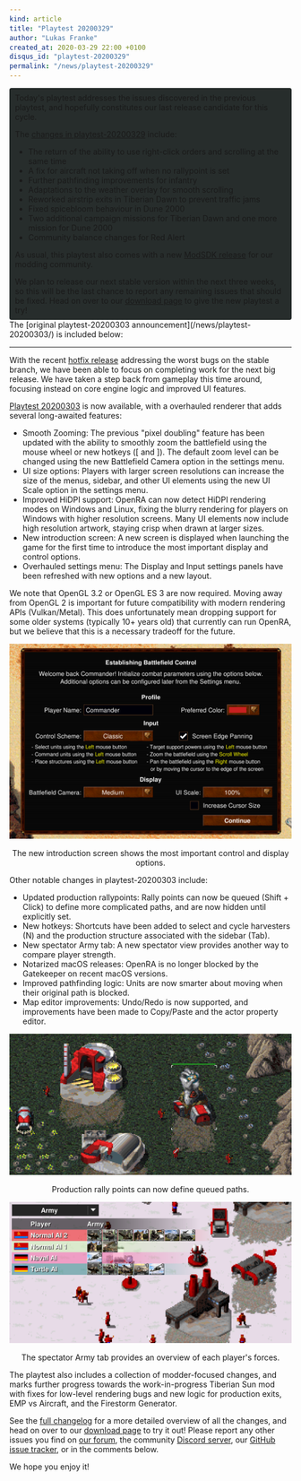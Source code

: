```yaml
---
kind: article
title: "Playtest 20200329"
author: "Lukas Franke"
created_at: 2020-03-29 22:00 +0100
disqus_id: "playtest-20200329"
permalink: "/news/playtest-20200329"
---
```


<div style="border-radius: 4px; background-color: #272d2c; padding: 5px">
<div style="margin: -10px 5px" markdown="1">

Today's playtest addresses the issues discovered in the previous playtest, and hopefully constitutes our last release candidate for this cycle.

The [changes in playtest-20200329](https://github.com/OpenRA/OpenRA/wiki/Changelog/194f0089b2b1c0a6f9a2fe882a0412c878873392) include:

* The return of the ability to use right-click orders and scrolling at the same time
* A fix for aircraft not taking off when no rallypoint is set
* Further pathfinding improvements for infantry
* Adaptations to the weather overlay for smooth scrolling
* Reworked airstrip exits in Tiberian Dawn to prevent traffic jams
* Fixed spicebloom behaviour in Dune 2000
* Two additional campaign missions for Tiberian Dawn and one more mission for Dune 2000
* Community balance changes for Red Alert

As usual, this playtest also comes with a new [ModSDK release](https://github.com/OpenRA/OpenRAModSDK/releases/tag/20200329) for our modding community.

We plan to release our next stable version within the next three weeks, so this will be the last chance to report any remaining issues that should be fixed. Head on over to our [download page](/download/) to give the new playtest a try!

</div>
</div>
The [original playtest-20200303 announcement](/news/playtest-20200303/) is included below:

<hr />

With the recent [hotfix release](/news/release-20200202/) addressing the worst bugs on the stable branch, we have been able to focus on completing work for the next big release.
We have taken a step back from gameplay this time around, focusing instead on core engine logic and improved UI features.

[Playtest 20200303](/download) is now available, with a overhauled renderer that adds several long-awaited features:

* <span class="about-highlight">Smooth Zooming:</span> The previous "pixel doubling" feature has been updated with the ability to smoothly zoom the battlefield using the mouse wheel or new hotkeys (<span class="about-highlight">[</span> and <span class="about-highlight">]</span>). The default zoom level can be changed using the new Battlefield Camera option in the settings menu.
* <span class="about-highlight">UI size options:</span> Players with larger screen resolutions can increase the size of the menus, sidebar, and other UI elements using the new UI Scale option in the settings menu.
* <span class="about-highlight">Improved HiDPI support:</span> OpenRA can now detect HiDPI rendering modes on Windows and Linux, fixing the blurry rendering for players on Windows with higher resolution screens. Many UI elements now include high resolution artwork, staying crisp when drawn at larger sizes.
* <span class="about-highlight">New introduction screen:</span> A new screen is displayed when launching the game for the first time to introduce the most important display and control options.
* <span class="about-highlight">Overhauled settings menu:</span> The Display and Input settings panels have been refreshed with new options and a new layout.

We note that <span class="about-highlight">OpenGL 3.2 or OpenGL ES 3 are now required</span>. Moving away from OpenGL 2 is important for future compatibility with modern rendering APIs (Vulkan/Metal). This does unfortunately mean dropping support for some older systems (typically 10+ years old) that currently can run OpenRA, but we believe that this is a necessary tradeoff for the future.

<div style="text-align:center" markdown="1">
<img src="/images/news/20200303-introduction.png" alt="The new first-run introduction dialog." width="650px">

The new introduction screen shows the most important control and display options.
</div>

Other notable changes in playtest-20200303 include:

* <span class="about-highlight">Updated production rallypoints:</span> Rally points can now be queued (<span class="about-highlight">Shift + Click</span>) to define more complicated paths, and are now hidden until explicitly set.
* <span class="about-highlight">New hotkeys:</span> Shortcuts have been added to select and cycle harvesters (<span class="about-highlight">N</span>) and the production structure associated with the sidebar (<span class="about-highlight">Tab</span>).
* <span class="about-highlight">New spectator Army tab:</span> A new spectator view provides another way to compare player strength.
* <span class="about-highlight">Notarized macOS releases:</span> OpenRA is no longer blocked by the Gatekeeper on recent macOS versions.
* <span class="about-highlight">Improved pathfinding logic:</span> Units are now smarter about moving when their original path is blocked.
* <span class="about-highlight">Map editor improvements:</span> Undo/Redo is now supported, and improvements have been made to Copy/Paste and the actor property editor.

<div style="text-align:center" markdown="1">
<img src="/images/news/20200303-rallypoint.gif" alt="Rally point changes." width="600px">

Production rally points can now define queued paths.
</div>

<div style="text-align:center" markdown="1">
<img src="/images/news/20200303-specarmy.png" alt="The spectator army tab in Red Alert." width="600px">

The spectator Army tab provides an overview of each player's forces.
</div>

The playtest also includes a collection of modder-focused changes, and marks further progress towards the work-in-progress Tiberian Sun mod with fixes for low-level rendering bugs and new logic for production exits, EMP vs Aircraft, and the Firestorm Generator.

See the [full changelog](https://github.com/OpenRA/OpenRA/wiki/Changelog/86ffd2229ebf8ac4280e07946a891dbc9ba0dd36) for a more detailed overview of all the changes, and head on over to our [download page](http://www.openra.net/download/) to try it out!  Please report any other issues you find on [our forum](https://forum.openra.net), the community [Discord server](https://discord.openra.net), our [GitHub issue tracker](https://github.com/OpenRA/OpenRA/issues), or in the comments below.

We hope you enjoy it!
